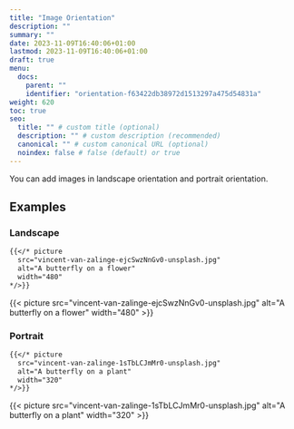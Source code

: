 ```yaml
---
title: "Image Orientation"
description: ""
summary: ""
date: 2023-11-09T16:40:06+01:00
lastmod: 2023-11-09T16:40:06+01:00
draft: true
menu:
  docs:
    parent: ""
    identifier: "orientation-f63422db38972d1513297a475d54831a"
weight: 620
toc: true
seo:
  title: "" # custom title (optional)
  description: "" # custom description (recommended)
  canonical: "" # custom canonical URL (optional)
  noindex: false # false (default) or true
---
```


You can add images in landscape orientation and portrait orientation.

## Examples

### Landscape

```md
{{</* picture
  src="vincent-van-zalinge-ejcSwzNnGv0-unsplash.jpg"
  alt="A butterfly on a flower"
  width="480"
*/>}}
```

{{< picture src="vincent-van-zalinge-ejcSwzNnGv0-unsplash.jpg" alt="A butterfly on a flower" width="480" >}}

### Portrait

```md
{{</* picture
  src="vincent-van-zalinge-1sTbLCJmMr0-unsplash.jpg"
  alt="A butterfly on a plant"
  width="320"
*/>}}
```

{{< picture src="vincent-van-zalinge-1sTbLCJmMr0-unsplash.jpg" alt="A butterfly on a plant" width="320" >}}
